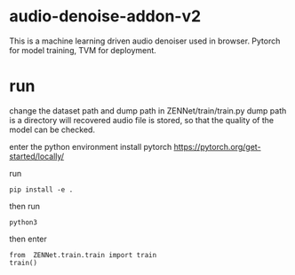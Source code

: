 # audio-denoise-addon-v2
This is a machine learning driven audio denoiser used in browser. Pytorch for model training, TVM for deployment.

# run
change the dataset path and dump path in ZENNet/train/train.py
dump path is a directory will recovered audio file is stored, so that the quality of the model can be checked.


enter the python environment
install pytorch https://pytorch.org/get-started/locally/

run
```
pip install -e .
```

then run
```
python3
```

then enter
```
from  ZENNet.train.train import train
train()
```
